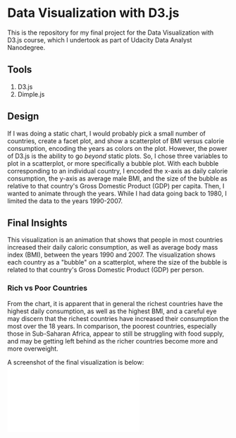 # Data Visualization with D3.js 

This is the repository for my final project for the Data Visualization with D3.js course, which I undertook as part of Udacity Data Analyst Nanodegree.

## Tools

 1. D3.js
 2. Dimple.js

## Design

If I was doing a static chart, I would probably pick a small number of countries, create a facet plot, and show a scatterplot of BMI versus calorie consumption, encoding the years as colors on the plot. However, the power of D3.js is the ability to go *beyond* static plots.  So, I chose three variables to plot in a scatterplot, or more specifically a bubble plot.  With each bubble corresponding to an individual country, I encoded the x-axis as daily calorie consumption, the y-axis as average male BMI, and the size of the bubble as relative to that country's Gross Domestic Product (GDP) per capita.  Then, I wanted to animate through the years.  While I had data going back to 1980, I limited the data to the years 1990-2007.

## Final Insights

This visualization is an animation that shows that people in most countries increased their daily caloric consumption, as well as average body mass index (BMI), between the years 1990 and 2007.  The visualization shows each country as a "bubble" on a scatterplot, where the size of the bubble is related to that country's Gross Domestic Product (GDP) per person.  

### Rich vs Poor Countries

From the chart, it is apparent that in general the richest countries have the highest daily consumption, as well as the highest BMI, and a careful eye may discern that the richest countries have increased their consumption the most over the 18 years.  In comparison, the poorest countries, especially those in Sub-Saharan Africa, appear to still be struggling with food supply, and may be getting left behind as the richer countries become more and more overweight. 

A screenshot of the final visualization is below:
![final_viz](final_viz.org)